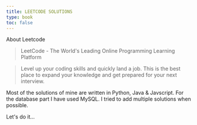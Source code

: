 ```yaml
---
title: LEETCODE SOLUTIONS
type: book
toc: false
---
```


About Leetcode

> LeetCode - The World's Leading Online Programming Learning Platform

> Level up your coding skills and quickly land a job. This is the best place to expand your knowledge and get prepared for your next interview.

Most of the solutions of mine are written in Python, Java & Javscript. 
For the database part I have used MySQL.
I tried to add multiple solutions when possible.

Let's do it...
